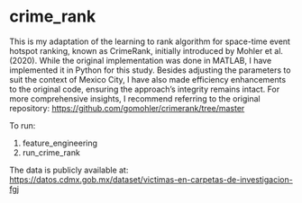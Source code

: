 # crime_rank

This is my adaptation of the learning to rank algorithm for space-time event hotspot ranking, known as CrimeRank, initially introduced by Mohler et al. (2020).
While the original implementation was done in MATLAB, I have implemented it in Python for this study. Besides adjusting the parameters to suit the context of Mexico City, I have also made efficiency enhancements to the original code, ensuring the approach’s integrity remains intact.
For more comprehensive insights, I recommend referring to the original repository: https://github.com/gomohler/crimerank/tree/master

To run:
1. feature_engineering
2. run_crime_rank

The data is publicly available at: https://datos.cdmx.gob.mx/dataset/victimas-en-carpetas-de-investigacion-fgj
